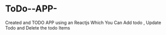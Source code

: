 # ToDo--APP-
Created and TODO APP using an Reactjs Which You Can Add todo , Update Todo and Delete the todo Items 
